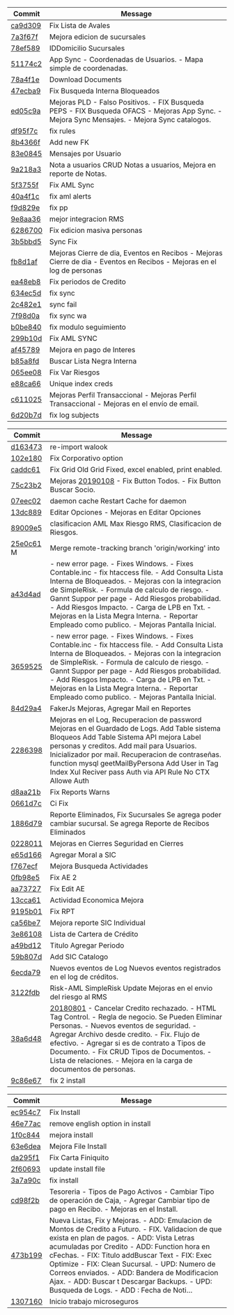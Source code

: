  
  

| Commit                                                       | Message                                                      |
| ------------------------------------------------------------ | ------------------------------------------------------------ |
| [ca9d309](https://bitbucket.org/patadejaguar/safeosms/commits/ca9d3098d17983901c6b0d02265418487ae80108) | Fix Lista de 				Avales                          |
| [7a3f67f](https://bitbucket.org/patadejaguar/safeosms/commits/7a3f67ff6dd3594e5033cb8429b30aeba7c5b3f6) | Mejora 				edicion de sucursales                 |
| [78ef589](https://bitbucket.org/patadejaguar/safeosms/commits/78ef589c1546e8e2aee17326b51c2a4b0742ea78) | IDDomicilio 				Sucursales                       |
| [51174c2](https://bitbucket.org/patadejaguar/safeosms/commits/51174c22d1877d9acfe1dd7bf76b23b50c1c138f) | App Sync - 				Coordenadas de Usuarios. - Mapa simple de coordenadas. |
| [78a4f1e](https://bitbucket.org/patadejaguar/safeosms/commits/78a4f1e71e6703c22634e7d33e67e9778b5ebd42) | Download 				Documents                           |
| [47ecba9](https://bitbucket.org/patadejaguar/safeosms/commits/47ecba94036b065022f949c6167688dc409ce25c) | Fix Busqueda 				Interna Bloqueados              |
| [ed05c9a](https://bitbucket.org/patadejaguar/safeosms/commits/ed05c9aedfae0e947eb62bbcb9ea25f4c7c1eec4) | Mejoras PLD 				- Falso Positivos. - FIX Busqueda PEPS - FIX Busqueda OFACS - 				Mejoras App Sync. - Mejora Sync Mensajes. - Mejora Sync 				catalogos. |
| [df95f7c](https://bitbucket.org/patadejaguar/safeosms/commits/df95f7c5401d32d36aec27b8c29808bceeafd2ad) | fix rules                                                    |
| [8b4366f](https://bitbucket.org/patadejaguar/safeosms/commits/8b4366f916476a58abbf5d71762fe0e7cd62939f) | Add new FK                                                   |
| [83e0845](https://bitbucket.org/patadejaguar/safeosms/commits/83e08456fd9df4005344aa821edbfc5b193db688) | Mensajes por 				Usuario                         |
| [9a218a3](https://bitbucket.org/patadejaguar/safeosms/commits/9a218a39646966b6b4b1cc428d35993081be291c) | Nota a 				usuarios CRUD Notas a usuarios, Mejora en reporte de Notas. |
| [5f3755f](https://bitbucket.org/patadejaguar/safeosms/commits/5f3755f8f19610f40e82ab6db4061aef3846579a) | Fix AML Sync                                                 |
| [40a4f1c](https://bitbucket.org/patadejaguar/safeosms/commits/40a4f1c4db192252172dbaebbc53fa0ab1182e5f) | fix aml 				alerts                               |
| [f9d829e](https://bitbucket.org/patadejaguar/safeosms/commits/f9d829e1ce400dff71a6620e2d11a00f5560f811) | fix pp                                                       |
| [9e8aa36](https://bitbucket.org/patadejaguar/safeosms/commits/9e8aa367a374d29584c756896e5ab1b59e10f23e) | mejor 				integracion RMS                        |
| [6286700](https://bitbucket.org/patadejaguar/safeosms/commits/62867008374ffb2d990937e5b4879661848fd168) | Fix edicion 				masiva personas                  |
| [3b5bbd5](https://bitbucket.org/patadejaguar/safeosms/commits/3b5bbd54bf9e8c45f5fc075f30cae0f873c752a6) | Sync Fix                                                     |
| [fb8d1af](https://bitbucket.org/patadejaguar/safeosms/commits/fb8d1afbe92d471c0ebd9fe409db68ea7ce2813d) | Mejoras 				Cierre de dia, Eventos en Recibos - Mejoras Cierre de dia - 				Eventos en Recibos - Mejoras en el log de personas |
| [ea48eb8](https://bitbucket.org/patadejaguar/safeosms/commits/ea48eb894b1553641324be9fee3c506df424b5e0) | Fix periodos 				de Credito                      |
| [634ec5d](https://bitbucket.org/patadejaguar/safeosms/commits/634ec5d11f91eb555d508d65d15fe3a333d07f5e) | fix sync                                                     |
| [2c482e1](https://bitbucket.org/patadejaguar/safeosms/commits/2c482e14fb2dd3d6afa07a6639af1dffb4c355d8) | sync fail                                                    |
| [7f98d0a](https://bitbucket.org/patadejaguar/safeosms/commits/7f98d0a30cc0de5ed1e8a63af400f4ca3dcf453a) | fix sync wa                                                  |
| [b0be840](https://bitbucket.org/patadejaguar/safeosms/commits/b0be84092bd6b000bd961b8428c16ad2c08a0e5b) | fix modulo 				seguimiento                       |
| [299b10d](https://bitbucket.org/patadejaguar/safeosms/commits/299b10d81594a13a286d0961c76fee72bcebb9d3) | Fix AML SYNC                                                 |
| [af45789](https://bitbucket.org/patadejaguar/safeosms/commits/af45789495598546bc07c7ab3612f07489c33c2c) | Mejora en 				pago de Interes                    |
| [b85a8fd](https://bitbucket.org/patadejaguar/safeosms/commits/b85a8fdfa07f48474c4e46216dbd527748ce46b0) | Buscar Lista 				Negra Interna                   |
| [065ee08](https://bitbucket.org/patadejaguar/safeosms/commits/065ee080205f817646c354ff6bc4390a5f8ebcc3) | Fix Var 				Riesgos                              |
| [e88ca66](https://bitbucket.org/patadejaguar/safeosms/commits/e88ca66d0f245e07db1d700a6e31ec09daf7b334) | Unique index 				creds                           |
| [c611025](https://bitbucket.org/patadejaguar/safeosms/commits/c6110257c17bc19b51a1830c2c423434efab411e) | Mejoras 				Perfil Transaccional - Mejoras Perfil Transaccional - Mejoras en 				el envío de email. |
| [6d20b7d](https://bitbucket.org/patadejaguar/safeosms/commits/6d20b7dd965619e83e449b1bdb4d059ec6f5b818) | fix log 				subjects                             |

 
  

| Commit                                                       | Message                                                      |
| ------------------------------------------------------------ | ------------------------------------------------------------ |
| [d163473](https://bitbucket.org/patadejaguar/safeosms/commits/d1634733246edb5b9e6a99503e2243aa71ea9f47) | re-import 				walook                             |
| [102e180](https://bitbucket.org/patadejaguar/safeosms/commits/102e180fe6c981ebe341d519d259b01d04734242) | Fix 				Corporativo option                       |
| [caddc61](https://bitbucket.org/patadejaguar/safeosms/commits/caddc6154484ce632dd3e8b2e8867b8cbfe3b4fe) | Fix Grid Old 				Grid Fixed, excel enabled, print enabled. |
| [75c23b2](https://bitbucket.org/patadejaguar/safeosms/commits/75c23b2a1aa5c3005e2270eb56056ec7b900d6b4) | Mejoras 				[20190108](https://bitbucket.org/patadejaguar/safeosms/commits/20190108) 				- Fix Button Todos. - Fix Button Buscar Socio. |
| [07eec02](https://bitbucket.org/patadejaguar/safeosms/commits/07eec02f5d0991ed90e442fe8b09a9c5ff30ba47) | daemon cache 				Restart Cache for daemon        |
| [13dc889](https://bitbucket.org/patadejaguar/safeosms/commits/13dc8891cda5f8fd6be782536288430ecf3b8a44) | Editar 				Opciones - Mejoras en Editar Opciones |
| [89009e5](https://bitbucket.org/patadejaguar/safeosms/commits/89009e5a1061c1e9937cabd1dc3154ac5690f3ad) | clasificacion 				AML Max Riesgo RMS, Clasificacion de Riesgos. |
| [25e0c61](https://bitbucket.org/patadejaguar/safeosms/commits/25e0c6123f3e704da583a09bc7f70bbfffd7d6da) 				M | Merge 				remote-tracking branch 'origin/working' into |
| [a43d4ad](https://bitbucket.org/patadejaguar/safeosms/commits/a43d4ada12ef36f51103c87d2527bcb072adb21d) | - new error 				page. - Fixes Windows. - Fixes Contable.inc - fix htaccess file. 				- Add Consulta Lista Interna de Bloqueados. - Mejoras con la 				integracion de SimpleRisk. - Formula de calculo de riesgo. - 				Gannt Suppor per page - Add Riesgos probabilidad. - Add Riesgos 				Impacto. - Carga de LPB en Txt. - Mejoras en la Lista Megra 				Interna. - Reportar Empleado como publico. - Mejoras Pantalla 				Inicial. |
| [3659525](https://bitbucket.org/patadejaguar/safeosms/commits/365952593be5a35fa492210e157e0ae7a32100b9) | - new error 				page. - Fixes Windows. - Fixes Contable.inc - fix htaccess file. 				- Add Consulta Lista Interna de Bloqueados. - Mejoras con la 				integracion de SimpleRisk. - Formula de calculo de riesgo. - 				Gannt Suppor per page - Add Riesgos probabilidad. - Add Riesgos 				Impacto. - Carga de LPB en Txt. - Mejoras en la Lista Megra 				Interna. - Reportar Empleado como publico. - Mejoras Pantalla 				Inicial. |
| [84d29a4](https://bitbucket.org/patadejaguar/safeosms/commits/84d29a4562b6b511910302f66683bbb83531bc33) | FakerJs 				Mejoras, Agregar Mail en Reportes    |
| [2286398](https://bitbucket.org/patadejaguar/safeosms/commits/2286398ddefd763fafaf81ec11bcf3f6c3d9aa65) | Mejoras en 				el Log, Recuperacion de password Mejoras en el Guardado de Logs. 				Add Table sistema Bloqueos Add Table Sistema API mejora Label 				personas y creditos. Add mail para Usuarios. Inicializador por 				mail. Recuperacion de contraseñas. function mysql 				geetMailByPersona Add User in Tag Index Xul Reciver pass Auth via 				API Rule No CTX Allowe Auth |
| [d8aa21b](https://bitbucket.org/patadejaguar/safeosms/commits/d8aa21bcf4ee5626a458342038e18d6b91c01ec1) | Fix Reports 				Warns                            |
| [0661d7c](https://bitbucket.org/patadejaguar/safeosms/commits/0661d7ce4505e5ffe76449f60aa3e5592205a029) | Ci Fix                                                       |
| [1886d79](https://bitbucket.org/patadejaguar/safeosms/commits/1886d79e355c4739f54d882d109122b9176ce328) | Reporte 				Eliminados, Fix Sucursales Se agrega poder cambiar sucursal. Se 				agrega Reporte de Recibos Eliminados |
| [0228011](https://bitbucket.org/patadejaguar/safeosms/commits/0228011f61fa6e8999ed5aa75fb92aa8f04b9436) | Mejoras en 				Cierres Seguridad en Cierres      |
| [e65d166](https://bitbucket.org/patadejaguar/safeosms/commits/e65d1667d28a761452824d0fdcf5c530cae2f14a) | Agregar 				Moral a SIC                          |
| [f767ecf](https://bitbucket.org/patadejaguar/safeosms/commits/f767ecfd407ea805de7f35287a7a6bfc60c7750b) | Mejora 				Busqueda Actividades                  |
| [0fb98e5](https://bitbucket.org/patadejaguar/safeosms/commits/0fb98e563b8e52f635106c036ded690b61de4c42) | Fix AE 2                                                     |
| [aa73727](https://bitbucket.org/patadejaguar/safeosms/commits/aa7372748ec242764132a87f202b67bef359a88b) | Fix Edit AE                                                  |
| [13cca61](https://bitbucket.org/patadejaguar/safeosms/commits/13cca615ce048486bec010ef441103c3b62f93f3) | Actividad 				Economica Mejora                   |
| [9195b01](https://bitbucket.org/patadejaguar/safeosms/commits/9195b01b494e776bdd49bf5b5b667742f4e989bb) | Fix RPT                                                      |
| [ca56be7](https://bitbucket.org/patadejaguar/safeosms/commits/ca56be75a2a593eb4e155503546c9cc278e37a19) | Mejora 				reporte SIC Individual                |
| [3e86108](https://bitbucket.org/patadejaguar/safeosms/commits/3e8610852ce2976894fb68164dd974e054859c76) | Lista de 				Cartera de Crédito                  |
| [a49bd12](https://bitbucket.org/patadejaguar/safeosms/commits/a49bd12960e0d725e381f97af6a6440e623b35e8) | Titulo 				Agregar Periodo                       |
| [59b807d](https://bitbucket.org/patadejaguar/safeosms/commits/59b807dc92cff1e458a7120e053a2cf74e6f4e35) | Add SIC 				Catalogo                             |
| [6ecda79](https://bitbucket.org/patadejaguar/safeosms/commits/6ecda79dd5dc4f24deec6f0985e3d2220e8be65c) | Nuevos 				eventos de Log Nuevos eventos registrados en el log de créditos. |
| [3122fdb](https://bitbucket.org/patadejaguar/safeosms/commits/3122fdb2922198350954a483201a4609988144d2) | Risk-AML 				SimpleRisk Update Mejoras en el envio del riesgo al RMS |
| [38a6d48](https://bitbucket.org/patadejaguar/safeosms/commits/38a6d48533587a8e22b8c8469f27073058428b4b) | [20180801](https://bitbucket.org/patadejaguar/safeosms/commits/20180801) 				- Cancelar Credito rechazado. - HTML Tag Control. - Regla de 				negocio. Se Pueden Eliminar Personas. - Nuevos eventos de 				seguridad. - Agregar Archivo desde credito. - Fix. Flujo de 				efectivo. - Agregar si es de contrato a Tipos de Documento. - Fix 				CRUD Tipos de Documentos. - Lista de relaciones. - Mejora en la 				carga de documentos de personas. |
| [9c86e67](https://bitbucket.org/patadejaguar/safeosms/commits/9c86e67cad529ee809277debc9e0eac2d7dc1296) | fix 2 				install                                |


  

 
  

| Commit                                                       | Message                                                      |
| ------------------------------------------------------------ | ------------------------------------------------------------ |
| [ec954c7](https://bitbucket.org/patadejaguar/safeosms/commits/ec954c71acbc66d4f1aadb2982be127ff3d29767) | Fix Install                                                  |
| [46e77ac](https://bitbucket.org/patadejaguar/safeosms/commits/46e77ac035c69bf8b9e655b125cbd3cbffc5484f) | remove 				english option in install             |
| [1f0c844](https://bitbucket.org/patadejaguar/safeosms/commits/1f0c84445a649421d3e4534cdb8f9bd68f604f3a) | mejora 				install                               |
| [63e6dea](https://bitbucket.org/patadejaguar/safeosms/commits/63e6dea04d20d015d6bfcfe47b178b1f40abe56a) | Mejora File 				Install                          |
| [da295f1](https://bitbucket.org/patadejaguar/safeosms/commits/da295f1b1e9a361cdcade464af1895109b3dae9a) | Fix Carta 				Finiquito                          |
| [2f60693](https://bitbucket.org/patadejaguar/safeosms/commits/2f60693b2d9c26c3e4602c061fa7add913daf35a) | update 				install file                          |
| [3a7a90c](https://bitbucket.org/patadejaguar/safeosms/commits/3a7a90cc6fadf23c3ebb2ac8e6c6460746e56e97) | fix install                                                  |
| [cd98f2b](https://bitbucket.org/patadejaguar/safeosms/commits/cd98f2bba4d2c084581e05e2088418e135bd4929) | Tesoreria - 				Tipos de Pago Activos - Cambiar Tipo de operación de Caja, - 				Agregar Cambiar tipo de pago en Recibo. - Mejoras en el Install. |
| [473b199](https://bitbucket.org/patadejaguar/safeosms/commits/473b1999af7bc5cb288f9275781fedd1be9da805) | Nueva 				Listas, Fix y Mejoras. - ADD: Emulacion de Montos de Credito a 				Futuro. - FIX. Validacion de que exista en plan de pagos. - ADD: 				Vista Letras acumuladas por Credito - ADD: Function hora en 				cFechas. - FIX: Titulo addBuscar Text - FIX: Exec Optimize - FIX: 				Clean Sucursal. - UPD: Numero de Correos enviados. - ADD: Bandera 				de Modificacion Ajax. - ADD: Buscar t Descargar Backups. - UPD: 				Busqueda de Logs. - ADD : Fecha de Noti… |
| [1307160](https://bitbucket.org/patadejaguar/safeosms/commits/130716038b3a22f518793a39dc51c32cee9005b0) | Inicio 				trabajo microseguros                  |


  